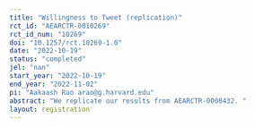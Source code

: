 ```yaml
---
title: "Willingness to Tweet (replication)"
rct_id: "AEARCTR-0010269"
rct_id_num: "10269"
doi: "10.1257/rct.10269-1.0"
date: "2022-10-19"
status: "completed"
jel: "nan"
start_year: "2022-10-19"
end_year: "2022-11-02"
pi: "Aakaash Rao arao@g.harvard.edu"
abstract: "We replicate our results from AEARCTR-0008432. "
layout: registration
---
```


